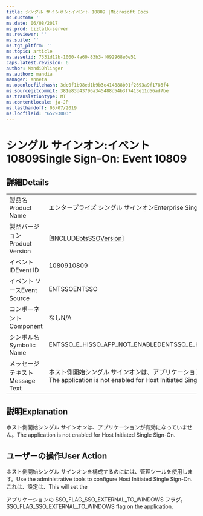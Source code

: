 ```yaml
---
title: シングル サインオン:イベント 10809 |Microsoft Docs
ms.custom: ''
ms.date: 06/08/2017
ms.prod: biztalk-server
ms.reviewer: ''
ms.suite: ''
ms.tgt_pltfrm: ''
ms.topic: article
ms.assetid: 7331d12b-1000-4a60-83b3-f092968e0e51
caps.latest.revision: 6
author: MandiOhlinger
ms.author: mandia
manager: anneta
ms.openlocfilehash: 3dc0f1b98ed1b9b3e414888b01f2693a9f1786f4
ms.sourcegitcommit: 381e83d43796a345488d54b3f7413e11d56ad7be
ms.translationtype: MT
ms.contentlocale: ja-JP
ms.lasthandoff: 05/07/2019
ms.locfileid: "65293003"
---
```

# <a name="single-sign-on-event-10809"></a><span data-ttu-id="4779b-102">シングル サインオン:イベント 10809</span><span class="sxs-lookup"><span data-stu-id="4779b-102">Single Sign-On: Event 10809</span></span>
## <a name="details"></a><span data-ttu-id="4779b-103">詳細</span><span class="sxs-lookup"><span data-stu-id="4779b-103">Details</span></span>  
  
|                 |                                                                   |
|-----------------|-------------------------------------------------------------------|
|  <span data-ttu-id="4779b-104">製品名</span><span class="sxs-lookup"><span data-stu-id="4779b-104">Product Name</span></span>   |                     <span data-ttu-id="4779b-105">エンタープライズ シングル サインオン</span><span class="sxs-lookup"><span data-stu-id="4779b-105">Enterprise Single Sign-On</span></span>                     |
| <span data-ttu-id="4779b-106">製品バージョン</span><span class="sxs-lookup"><span data-stu-id="4779b-106">Product Version</span></span> |    [!INCLUDE[btsSSOVersion](../includes/btsssoversion-md.md)]     |
|    <span data-ttu-id="4779b-107">イベント ID</span><span class="sxs-lookup"><span data-stu-id="4779b-107">Event ID</span></span>     |                               <span data-ttu-id="4779b-108">10809</span><span class="sxs-lookup"><span data-stu-id="4779b-108">10809</span></span>                               |
|  <span data-ttu-id="4779b-109">イベント ソース</span><span class="sxs-lookup"><span data-stu-id="4779b-109">Event Source</span></span>   |                              <span data-ttu-id="4779b-110">ENTSSO</span><span class="sxs-lookup"><span data-stu-id="4779b-110">ENTSSO</span></span>                               |
|    <span data-ttu-id="4779b-111">コンポーネント</span><span class="sxs-lookup"><span data-stu-id="4779b-111">Component</span></span>    |                                <span data-ttu-id="4779b-112">なし</span><span class="sxs-lookup"><span data-stu-id="4779b-112">N/A</span></span>                                |
|  <span data-ttu-id="4779b-113">シンボル名</span><span class="sxs-lookup"><span data-stu-id="4779b-113">Symbolic Name</span></span>  |                  <span data-ttu-id="4779b-114">ENTSSO_E_HISSO_APP_NOT_ENABLED</span><span class="sxs-lookup"><span data-stu-id="4779b-114">ENTSSO_E_HISSO_APP_NOT_ENABLED</span></span>                   |
|  <span data-ttu-id="4779b-115">メッセージ テキスト</span><span class="sxs-lookup"><span data-stu-id="4779b-115">Message Text</span></span>   | <span data-ttu-id="4779b-116">ホスト側開始シングル サインオンは、アプリケーションが有効になっていません。</span><span class="sxs-lookup"><span data-stu-id="4779b-116">The application is not enabled for Host Initiated Single Sign-On.</span></span> |
  
## <a name="explanation"></a><span data-ttu-id="4779b-117">説明</span><span class="sxs-lookup"><span data-stu-id="4779b-117">Explanation</span></span>  
 <span data-ttu-id="4779b-118">ホスト側開始シングル サインオンは、アプリケーションが有効になっていません。</span><span class="sxs-lookup"><span data-stu-id="4779b-118">The application is not enabled for Host Initiated Single Sign-On.</span></span>  
  
## <a name="user-action"></a><span data-ttu-id="4779b-119">ユーザーの操作</span><span class="sxs-lookup"><span data-stu-id="4779b-119">User Action</span></span>  
 <span data-ttu-id="4779b-120">ホスト側開始シングル サインオンを構成するのにには、管理ツールを使用します。</span><span class="sxs-lookup"><span data-stu-id="4779b-120">Use the administrative tools to configure Host Initiated Single Sign-On.</span></span> <span data-ttu-id="4779b-121">これは、設定は、</span><span class="sxs-lookup"><span data-stu-id="4779b-121">This will set the</span></span>  
  
 <span data-ttu-id="4779b-122">アプリケーションの SSO_FLAG_SSO_EXTERNAL_TO_WINDOWS フラグ。</span><span class="sxs-lookup"><span data-stu-id="4779b-122">SSO_FLAG_SSO_EXTERNAL_TO_WINDOWS flag on the application.</span></span>